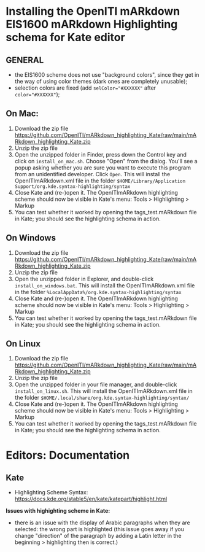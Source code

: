 # Installing the OpenITI mARkdown EIS1600 mARkdown Highlighting schema for Kate editor

## GENERAL

- the EIS1600 scheme does not use "background colors", since they get in the way of using color themes (dark ones are completely unusable);
- selection colors are fixed (add `selColor="#XXXXXX"` after `color="#XXXXXX"`);

## On Mac:

1. Download the zip file https://github.com/OpenITI/mARkdown_highlighting_Kate/raw/main/mARkdown_highlighting_Kate.zip
2. Unzip the zip file
3. Open the unzipped folder in Finder, press down the Control key and click on `install_on_mac.sh`. Choose "Open" from the dialog. You'll see a popup asking whether you are sure you want to execute this program from an unidentified developer. Click `Open`. This will install the OpenITImARkdown.xml file in the folder `$HOME/Library/Application Support/org.kde.syntax-highlighting/syntax`
4. Close Kate and (re-)open it. The OpenITImARkdown highlighting scheme should now be visible in Kate's menu: Tools > Highlighting > Markup
5. You can test whether it worked by opening the tags_test.mARkdown file in Kate; you should see the highlighting schema in action. 

## On Windows

1. Download the zip file https://github.com/OpenITI/mARkdown_highlighting_Kate/raw/main/mARkdown_highlighting_Kate.zip
2. Unzip the zip file
3. Open the unzipped folder in Explorer, and double-click `install_on_windows.bat`. This will install the OpenITImARkdown.xml file in the folder `%LocalAppData%/org.kde.syntax-highlighting/syntax`
4. Close Kate and (re-)open it. The OpenITImARkdown highlighting scheme should now be visible in Kate's menu: Tools > Highlighting > Markup
5. You can test whether it worked by opening the tags_test.mARkdown file in Kate; you should see the highlighting schema in action. 

## On Linux

1. Download the zip file https://github.com/OpenITI/mARkdown_highlighting_Kate/raw/main/mARkdown_highlighting_Kate.zip
2. Unzip the zip file
3. Open the unzipped folder in your file manager, and double-click `install_on_linux.sh`. This will install the OpenITImARkdown.xml file in the folder `$HOME/.local/share/org.kde.syntax-highlighting/syntax/`
4. Close Kate and (re-)open it. The OpenITImARkdown highlighting scheme should now be visible in Kate's menu: Tools > Highlighting > Markup
5. You can test whether it worked by opening the tags_test.mARkdown file in Kate; you should see the highlighting schema in action. 

# Editors: Documentation

## Kate

- Highlighting Scheme Syntax: <https://docs.kde.org/stable5/en/kate/katepart/highlight.html>

**Issues with highighting scheme in Kate:**

- there is an issue with the display of Arabic paragraphs when they are selected: the wrong part is highlighted (this issue goes away if you change "direction" of the paragraph by adding a Latin letter in the beginning > highlighting then is correct.)


